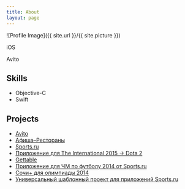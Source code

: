 ```yaml
---
title: About
layout: page
---
```

![Profile Image]({{ site.url }}/{{ site.picture }})

<p>iOS</p>

<p>Avito</p>

<h2>Skills</h2>

<ul class="skill-list">
	<li>Objective-C</li>
	<li>Swift</li>
</ul>

<h2>Projects</h2>

<ul>
	<li><a href="https://itunes.apple.com/ru/app/%D0%BE%D0%B1%D1%8A%D1%8F%D0%B2%D0%BB%D0%B5%D0%BD%D0%B8%D1%8F-avito-%D0%B0%D0%B2%D1%82%D0%BE-%D1%80%D0%B0%D0%B1%D0%BE%D1%82%D0%B0-%D0%BD%D0%B5%D0%B4%D0%B2%D0%B8%D0%B6%D0%B8%D0%BC%D0%BE%D1%81%D1%82%D1%8C/id417281773?mt=8">Avito</a></li>
	<li><a href="https://itunes.apple.com/ru/app/afisa-restorany/id916815434?lipi=urn%3Ali%3Apage%3Ad_flagship3_profile_view_base%3B3yyKIiPuRqyJdzR0IF5zWA%3D%3DPaparazzo">Афиша–Рестораны</a></li>
	<li><a href="https://itunes.apple.com/ru/app/sports.ru-futbol-hokkej-olimpijskie/id542339626?mt=8&lipi=urn%3Ali%3Apage%3Ad_flagship3_profile_view_base%3B3yyKIiPuRqyJdzR0IF5zWA%3D%3DPaparazzo">Sports.ru</a></li>
	<li><a href="https://itunes.apple.com/ru/app/ti5-live-matci-statistika/id1021254706?mt=8&lipi=urn%3Ali%3Apage%3Ad_flagship3_profile_view_base%3B3yyKIiPuRqyJdzR0IF5zWA%3D%3DPaparazzo">Приложение для The International 2015 -> Dota 2</a></li>
	<li><a href="https://itunes.apple.com/ru/app/gettable-lucsie-restorany/id806188192?l=en&mt=8&lipi=urn%3Ali%3Apage%3Ad_flagship3_profile_view_base%3B3yyKIiPuRqyJdzR0IF5zWA%3D%3D">Gettable</a></li>
	<li><a href="https://itunes.apple.com/ru/app/brazilia+/id888415799?lipi=urn%3Ali%3Apage%3Ad_flagship3_profile_view_base%3B3yyKIiPuRqyJdzR0IF5zWA%3D%3DPaparazzo">Приложение для ЧМ по футболу 2014 от Sports.ru</a></li>
	<li><a href="https://itunes.apple.com/ru/app/soci+-sports.ru/id722946198?mt=8&lipi=urn%3Ali%3Apage%3Ad_flagship3_profile_view_base%3B3yyKIiPuRqyJdzR0IF5zWA%3D%3DPaparazzo">Сочи+ для олимпиады 2014</a></li>
	<li><a href="https://itunes.apple.com/ru/developer/sports-ru/id542339709">Универсальный шаблонный проект для приложений Sports.ru</a></li>
</ul>
